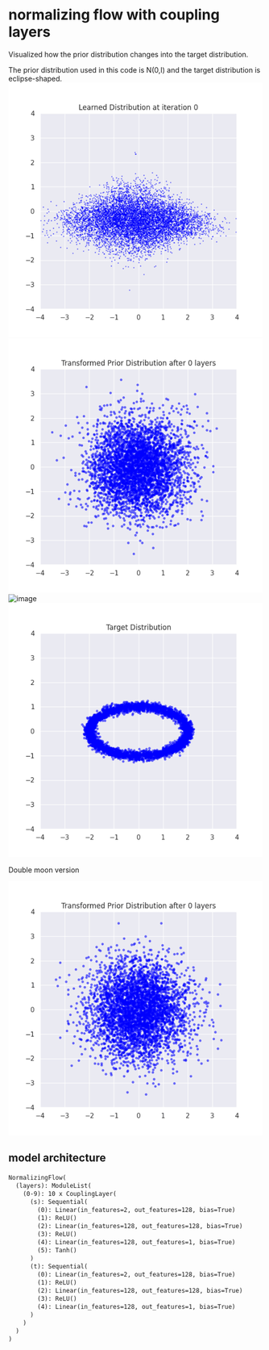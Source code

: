 # normalizing flow with coupling layers

Visualized how the prior distribution changes into the target distribution.

The prior distribution used in this code is N(0,I) and the target distribution is eclipse-shaped.
![demo](https://github.com/ryoryon66/normalizing_flow/blob/main/saved_gifs/learned_distribution.gif)
![demo](https://github.com/ryoryon66/normalizing_flow/blob/main/saved_gifs/transformation_steps.gif)
![image](https://github.com/ryoryon66/normalizing_flow/assets/46624038/0081b705-7611-4d73-bb12-160d2d407826)
![demo](https://github.com/ryoryon66/normalizing_flow/blob/main/saved_gifs/target_distribution.gif)

Double moon version

![demo](https://github.com/ryoryon66/normalizing_flow/blob/main/saved_gifs/transformation_steps_double_moon.gif)


## model architecture
```
NormalizingFlow(
  (layers): ModuleList(
    (0-9): 10 x CouplingLayer(
      (s): Sequential(
        (0): Linear(in_features=2, out_features=128, bias=True)
        (1): ReLU()
        (2): Linear(in_features=128, out_features=128, bias=True)
        (3): ReLU()
        (4): Linear(in_features=128, out_features=1, bias=True)
        (5): Tanh()
      )
      (t): Sequential(
        (0): Linear(in_features=2, out_features=128, bias=True)
        (1): ReLU()
        (2): Linear(in_features=128, out_features=128, bias=True)
        (3): ReLU()
        (4): Linear(in_features=128, out_features=1, bias=True)
      )
    )
  )
)
```
